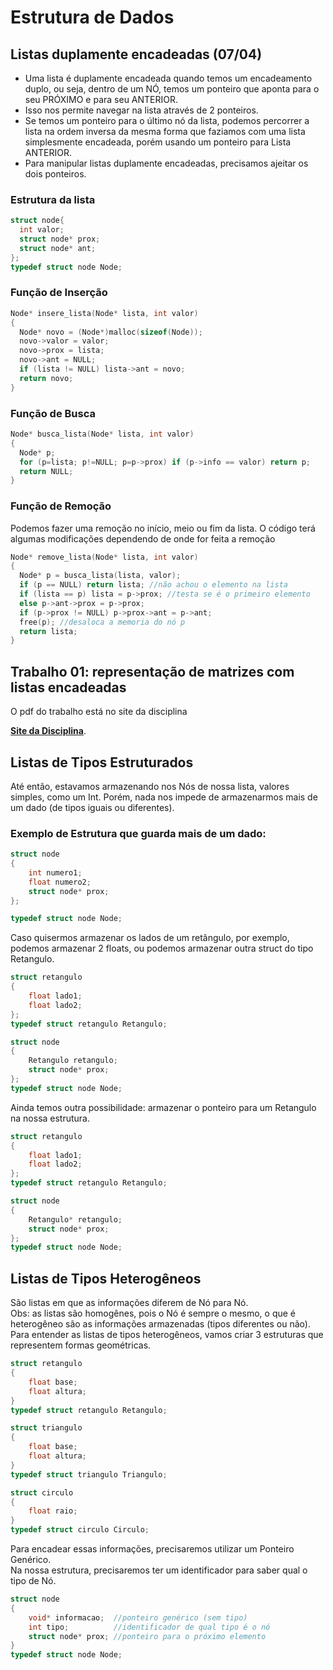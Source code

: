 # Estrutura de Dados

## Listas duplamente encadeadas (07/04)
- Uma lista é duplamente encadeada quando temos um encadeamento duplo, ou seja, dentro de um NÓ, temos um ponteiro que aponta para o seu PRÓXIMO e para seu ANTERIOR. </br>
- Isso nos permite navegar na lista através de 2 ponteiros. </br>
- Se temos um ponteiro para o último nó da lista, podemos percorrer a lista na ordem inversa da mesma forma que faziamos com uma lista simplesmente encadeada, porém usando um ponteiro para Lista ANTERIOR. </br>
- Para manipular listas duplamente encadeadas, precisamos ajeitar os dois ponteiros. </br>
### Estrutura da lista
```c
struct node{
  int valor;
  struct node* prox;
  struct node* ant;
};
typedef struct node Node;
```
### Função de Inserção 
```c
Node* insere_lista(Node* lista, int valor)
{
  Node* novo = (Node*)malloc(sizeof(Node));
  novo->valor = valor;
  novo->prox = lista;
  novo->ant = NULL;
  if (lista != NULL) lista->ant = novo;
  return novo;
}
```
### Função de Busca
```c
Node* busca_lista(Node* lista, int valor)
{
  Node* p;
  for (p=lista; p!=NULL; p=p->prox) if (p->info == valor) return p;
  return NULL;
}
```

### Função de Remoção
Podemos fazer uma remoção no início, meio ou fim da lista. O código terá algumas modificações dependendo de onde for feita a remoção </br>
```c
Node* remove_lista(Node* lista, int valor)
{
  Node* p = busca_lista(lista, valor);
  if (p == NULL) return lista; //não achou o elemento na lista 
  if (lista == p) lista = p->prox; //testa se é o primeiro elemento
  else p->ant->prox = p->prox;
  if (p->prox != NULL) p->prox->ant = p->ant;
  free(p); //desaloca a memoria do nó p
  return lista;
}
```
## Trabalho 01: representação de matrizes com listas encadeadas
O pdf do trabalho está no site da disciplina</br>

**[Site da Disciplina](https://sites.google.com/view/edados20251/)**.

## Listas de Tipos Estruturados
Até então, estavamos armazenando nos Nós de nossa lista, valores simples, como um Int. Porém, nada nos impede de armazenarmos mais de um dado (de tipos iguais ou diferentes).</br>
### Exemplo de Estrutura que guarda mais de um dado:
```c
struct node
{
    int numero1;
    float numero2;
    struct node* prox;
};

typedef struct node Node;
```
Caso quisermos armazenar os lados de um retângulo, por exemplo, podemos armazenar 2 floats, ou podemos armazenar outra struct do tipo Retangulo.
```c
struct retangulo
{
    float lado1;
    float lado2;
};
typedef struct retangulo Retangulo;

struct node
{
    Retangulo retangulo;
    struct node* prox;
};
typedef struct node Node;
```
Ainda temos outra possibilidade: armazenar o ponteiro para um Retangulo na nossa estrutura.
```c
struct retangulo
{
    float lado1;
    float lado2;
};
typedef struct retangulo Retangulo;

struct node
{
    Retangulo* retangulo;
    struct node* prox;
};
typedef struct node Node;
```

## Listas de Tipos Heterogêneos
São listas em que as informações diferem de Nó para Nó.</br>
Obs: as listas são homogênes, pois o Nó é sempre o mesmo, o que é heterogêneo são as informações armazenadas (tipos diferentes ou não).</br>
Para entender as listas de tipos heterogêneos, vamos criar 3 estruturas que representem formas geométricas.
```c
struct retangulo
{
    float base;
    float altura;
}
typedef struct retangulo Retangulo;

struct triangulo
{
    float base;
    float altura;
}
typedef struct triangulo Triangulo;

struct circulo
{
    float raio;
}
typedef struct circulo Circulo;

```
Para encadear essas informações, precisaremos utilizar um Ponteiro Genérico.</br>
Na nossa estrutura, precisaremos ter um identificador para saber qual o tipo de Nó.</br>

```c
struct node
{
    void* informacao;  //ponteiro genérico (sem tipo)
    int tipo;          //identificador de qual tipo é o nó
    struct node* prox; //ponteiro para o próximo elemento
}
typedef struct node Node;
```

